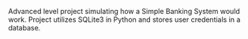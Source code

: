 Advanced level project simulating how a Simple Banking System would work. Project utilizes SQLite3 in Python and stores user credentials in a database.
